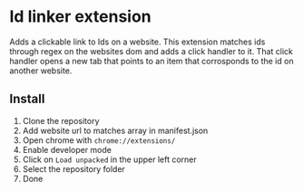 
# Id linker extension

Adds a clickable link to Ids on a website.
This extension matches ids through regex on the websites dom and adds a click handler to it.
That click handler opens a new tab that points to an item that corrosponds to the id on another website.

## Install

1. Clone the repository
2. Add website url to matches array in manifest.json
3. Open chrome with `chrome://extensions/`
4. Enable developer mode
5. Click on `Load unpacked` in the upper left corner
6. Select the repository folder
7. Done

